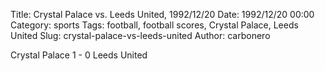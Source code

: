 Title: Crystal Palace vs. Leeds United, 1992/12/20
Date: 1992/12/20 00:00
Category: sports
Tags: football, football scores, Crystal Palace, Leeds United
Slug: crystal-palace-vs-leeds-united
Author: carbonero


Crystal Palace 1 - 0 Leeds United
